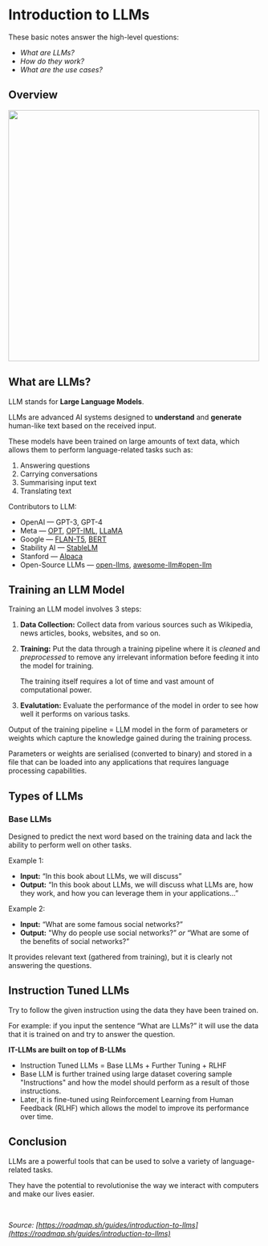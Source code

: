 # Introduction to LLMs

These basic notes answer the high-level questions:

- _What are LLMs?_
- _How do they work?_
- _What are the use cases?_

## Overview

<img src="../images/llms-roadmapsh.png" width=500 />

## What are LLMs?

LLM stands for **Large Language Models**.

LLMs are advanced AI systems designed to **understand** and **generate** human-like text based on the received input.

These models have been trained on large amounts of text data, which allows them to perform language-related tasks such as:

1. Answering questions
2. Carrying conversations
3. Summarising input text
4. Translating text

Contributors to LLM:

- OpenAI — GPT-3, GPT-4
- Meta — [OPT](https://huggingface.co/facebook/opt-66b), [OPT-IML](https://huggingface.co/facebook/opt-iml-30b), [LLaMA](https://ai.meta.com/blog/large-language-model-llama-meta-ai/)
- Google — [FLAN-T5](https://huggingface.co/google/flan-t5-xxl), [BERT](https://huggingface.co/bert-base-uncased)
- Stability AI — [StableLM](https://github.com/stability-AI/stableLM/)
- Stanford — [Alpaca](https://crfm.stanford.edu/2023/03/13/alpaca.html)
- Open-Source LLMs — [open-llms](https://github.com/eugeneyan/open-llms), [awesome-llm#open-llm](https://github.com/Hannibal046/Awesome-LLM#open-llm)

## Training an LLM Model

Training an LLM model involves 3 steps:

1. **Data Collection:** Collect data from various sources such as Wikipedia, news articles, books, websites, and so on.

2. **Training:** Put the data through a training pipeline where it is _cleaned_ and _preprocessed_ to remove any irrelevant information before feeding it into the model for training.

   The training itself requires a lot of time and vast amount of computational power.

3. **Evalutation:** Evaluate the performance of the model in order to see how well it performs on various tasks.

Output of the training pipeline = LLM model in the form of parameters or weights which capture the knowledge gained during the training process.

Parameters or weights are serialised (converted to binary) and stored in a file that can be loaded into any applications that requires language processing capabilities.

## Types of LLMs

### Base LLMs

Designed to predict the next word based on the training data and lack the ability to perform well on other tasks.

Example 1:

- **Input:** “In this book about LLMs, we will discuss”
- **Output:** “In this book about LLMs, we will discuss what LLMs are, how they work, and how you can leverage them in your applications...”

Example 2:

- **Input:** “What are some famous social networks?”
- **Output:** "Why do people use social networks?” _or_ “What are some of the benefits of social networks?”

It provides relevant text (gathered from training), but it is clearly not answering the questions.

## Instruction Tuned LLMs

Try to follow the given instruction using the data they have been trained on.

For example: if you input the sentence “What are LLMs?” it will use the data that it is trained on and try to answer the question.

**IT-LLMs are built on top of B-LLMs**

- Instruction Tuned LLMs = Base LLMs + Further Tuning + RLHF
- Base LLM is further trained using large dataset covering sample "Instructions" and how the model should perform as a result of those instructions.
- Later, it is fine-tuned using Reinforcement Learning from Human Feedback (RLHF) which allows the model to improve its performance over time.

## Conclusion

LLMs are a powerful tools that can be used to solve a variety of language-related tasks.

They have the potential to revolutionise the way we interact with computers and make our lives easier.

<br>

_Source: [https://roadmap.sh/guides/introduction-to-llms](https://roadmap.sh/guides/introduction-to-llms)_
